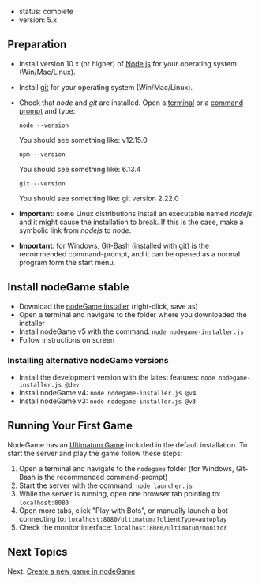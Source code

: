 - status: complete
- version: 5.x


## Preparation

- Install version 10.x (or higher) of [Node.js](http://nodejs.org) for
  your operating system (Win/Mac/Linux).
- Install [git](https://git-scm.com/) for your operating system (Win/Mac/Linux).
- Check that _node_ and _git_ are installed. Open a <a
  href="https://en.wikipedia.org/wiki/Terminal_(macOS)"
  target="_blank">terminal</a> or a <a
  href="https://en.wikipedia.org/wiki/Cmd.exe" target="_blank">command
  prompt</a> and type:

  ```
  node --version
  ```

  You should see something like: v12.15.0

  ```
  npm --version
  ```

  You should see something like: 6.13.4

  ```
  git --version
  ```  

  You should see something like: git version 2.22.0


- **Important**: some Linux distributions install an executable named _nodejs_,
  and it might cause the installation to break. If this is the case, make a
  symbolic link from _nodejs_ to _node_.

- **Important**: for Windows, [Git-Bash](https://superuser.com/questions/1053633/what-is-git-bash-for-windows-anyway) (installed with git) is the recommended
  command-prompt, and it can be opened as a normal program form the start menu.


## Install nodeGame stable

- Download the [nodeGame installer](https://nodegame.org/nodegame-installer.js) (right-click, save as)
- Open a terminal and navigate to the folder where you downloaded the installer
- Install nodeGame v5 with the command: `node nodegame-installer.js`
- Follow instructions on screen


### Installing alternative nodeGame versions

- Install the development version with the latest features: `node
  nodegame-installer.js @dev`
- Install nodeGame v4: `node nodegame-installer.js @v4`
- Install nodeGame v3: `node nodegame-installer.js @v3`

## Running Your First Game

NodeGame has an <a href="https://en.wikipedia.org/wiki/Ultimatum_game"
target="_blank">Ultimatum Game</a> included in the default
installation. To start the server and play the game follow these
steps:

1. Open a terminal and navigate to the `nodegame` folder (for Windows, Git-Bash is the recommended command-prompt)
2. Start the server with the command: `node launcher.js`
3. While the server is running, open one browser tab pointing to: `localhost:8080`
4. Open more tabs, click "Play with Bots", or manually launch a bot connecting
   to: `localhost:8080/ultimatum/?clientType=autoplay`
5. Check the monitor interface: `localhost:8080/ultimatum/monitor`


## Next Topics

Next:
[Create a new game in nodeGame](Create-New-Game-v5)
